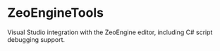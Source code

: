 # ZeoEngineTools
Visual Studio integration with the ZeoEngine editor, including C# script debugging support.
